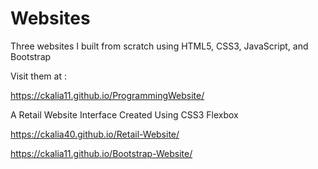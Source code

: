 # Websites
Three websites I built from scratch using HTML5, CSS3, JavaScript, and Bootstrap

Visit them at :

https://ckalia11.github.io/ProgrammingWebsite/

A Retail Website Interface Created Using CSS3 Flexbox

https://ckalia40.github.io/Retail-Website/

https://ckalia11.github.io/Bootstrap-Website/


